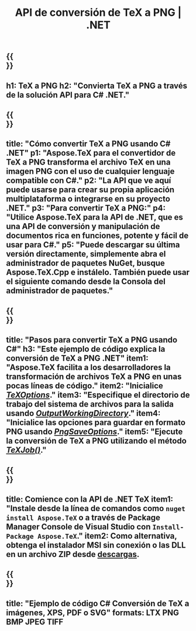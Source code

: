 ﻿---
translation: true
template: /_templates/_conversion-child-net.md
title: API de conversión de TeX a PNG | .NET
description: Funcionalidad de conversión de TeX a PNG. Integre esta biblioteca .NET local en su proyecto o use aplicaciones multiplataforma para convertir TeX a PNG.
keywords: tex a png api net, tex2png integrar c#
url: /net/conversion/tex-to-png/
family: tex
platformtag: net
feature: conversion
informat: TEX
outformat: PNG
otherformats: BMP JPEG TIFF PDF SVG XPS
---


{{<section banner>}}
---
h1: TeX a PNG
h2: "Convierta TeX a PNG a través de la solución API para C# .NET."
---

{{<section overview>}}
---
title: "Cómo convertir TeX a PNG usando C# .NET"
p1: "Aspose.TeX para el convertidor de TeX a PNG transforma el archivo TeX en una imagen PNG con el uso de cualquier lenguaje compatible con C#."
p2: "La API que ve aquí puede usarse para crear su propia aplicación multiplataforma o integrarse en su proyecto .NET."
p3: "Para convertir TeX a PNG:"
p4: "Utilice Aspose.TeX para la API de .NET, que es una API de conversión y manipulación de documentos rica en funciones, potente y fácil de usar para C#."
p5: "Puede descargar su última versión directamente, simplemente abra el administrador de paquetes NuGet, busque Aspose.TeX.Cpp e instálelo. También puede usar el siguiente comando desde la Consola del administrador de paquetes."
---

{{<section feature1>}}
---
title: "Pasos para convertir TeX a PNG usando C#"
h3: "Este ejemplo de código explica la conversión de TeX a PNG .NET"
item1: "Aspose.TeX facilita a los desarrolladores la transformación de archivos TeX a PNG en unas pocas líneas de código."
item2: "Inicialice [*TeXOptions*](https://reference.aspose.com/tex/net/aspose.tex/texoptions/)."
item3: "Especifique el directorio de trabajo del sistema de archivos para la salida usando [*OutputWorkingDirectory*](https://reference.aspose.com/tex/net/aspose.tex/texoptions/outputworkingdirectory/)."
item4: "Inicialice las opciones para guardar en formato PNG usando [*PngSaveOptions*](https://reference.aspose.com/tex/net/aspose.tex.presentation.image/pngsaveoptions/)."
item5: "Ejecute la conversión de TeX a PNG utilizando el método [*TeXJob()*](https://reference.aspose.com/tex/net/aspose.tex/texjob/)."
---

{{<section feature2>}}
---
title: Comience con la API de .NET TeX
item1: "Instale desde la línea de comandos como ```nuget install Aspose.TeX``` o a través de Package Manager Console de Visual Studio con ```Install-Package Aspose.TeX```."
item2: Como alternativa, obtenga el instalador MSI sin conexión o las DLL en un archivo ZIP desde [descargas](https://releases.aspose.com/tex/net).
---

{{<section widget>}}
---
title: "Ejemplo de código C# Conversión de TeX a imágenes, XPS, PDF o SVG"
formats: LTX PNG BMP JPEG TIFF
---